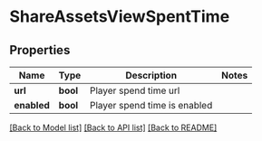 # ShareAssetsViewSpentTime

## Properties
Name | Type | Description | Notes
------------ | ------------- | ------------- | -------------
**url** | **bool** | Player spend time url | 
**enabled** | **bool** | Player spend time is enabled | 

[[Back to Model list]](../README.md#documentation-for-models) [[Back to API list]](../README.md#documentation-for-api-endpoints) [[Back to README]](../README.md)


